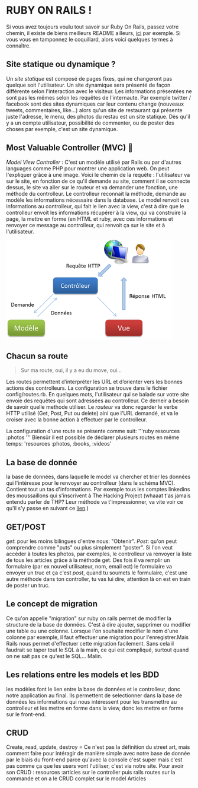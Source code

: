 # RUBY ON RAILS !


Si vous avez toujours voulu tout savoir sur Ruby On Rails, passez votre chemin, il existe de biens meilleurs README ailleurs, [ici](https://github.com/adam-p/markdown-here/wiki/Markdown-Cheatsheet) par exemple.
Si vous vous en tamponnez le coquillard, alors voici quelques termes à connaître.

## Site statique ou dynamique ? 
Un *site statique* est composé de pages fixes, qui ne changeront pas quelque soit l'utilisateur. Un site dynamique sera présenté de façon différente selon l'interaction avec le visiteur. Les informations présentées ne sont pas les mêmes selon les requêtes de l'internaute. Par exemple twitter / facebook sont des sites dynamiques car leur contenu change (nouveaux tweets, commentaires, like...) alors qu'un site de restaurant qui présente juste l'adresse, le menu, des photos du restau est un site statique. Dès qu'il y a un compte utilisateur, possibilité de commenter, ou de poster des choses par exemple, c'est un site dynamique.

## Most Valuable Controller (MVC) :basketball:

*Model View Controller* : C'est un modèle utilisé par Rails ou par d'autres languages comme PHP pour montrer une application web. On peut l'expliquer grâce à une image. Voici le chemin de la requête : l'utilisateur va sur le site, en fonction de ce qu'il demande au site, comment il se connecte dessus, le site va aller sur le routeur et va demander une fonction, une méthode du controlleur. Le controlleur reconnait la méthode, demande au modèle les informations nécessaire dans la database. Le model renvoit ces informations au controlleur, qui fait le lien avec la view, c'est à dire que le controlleur envoit les informations récupérer à la view, qui va construire la page, la mettre en forme (en HTML et ruby, avec ces informations et renvoyer ce message au controlleur, qui renvoit ça sur le site et à l'utilisateur.

![alt text](https://github.com/Nymze/Ruby_on_Rails/blob/master/MVC.png "MVC 1")

## Chacun sa route
> Sur ma route, oui, il y a eu du move, oui... 

Les routes permettent d’interpréter les URL et d’orienter vers les bonnes actions des controlleurs. La configuration se trouve dans le fichier config/routes.rb.
En quelques mots, l'utilisateur qui se balade sur votre site envoie des requêtes qui sont adressées au controlleur. Ce derneir a besoin de savoir quelle methode utiliser. Le *routeur* va donc regarder le verbe HTTP utilisé (Get, Post, Put ou delete) aini que l'URL demandé, et va le croiser avec la bonne action à effectuer par le controlleur.

La configuration d'une route se présente comme suit:
'''ruby
resources :photos
'''
Biensûr il est possible de déclarer plusieurs routes en même temps:
'resources :photos, :books, :videos'



## La base de donnée

la base de données, dans laquelle le model va chercher et trier les données qui l'intéresse pour le renvoyer au controlleur (dans le schéma MVC). Contient tout un tas d'informations. Par exemple tous les comptes linkedins des moussaillons qui s'inscrivent à The Hacking Project (whaaat t'as jamais entendu parler de THP? Leur méthode va t'impressionner, va vite voir ce qu'il s'y passe en suivant ce [lien](https://www.thehackingproject.org/modalites).)

## GET/POST

*get*: pour les moins bilingues d'entre nous: "Obtenir".
*Post*: qu'on peut comprendre comme "puts" ou plus simplement "poster".
Si l'on veut accéder à toutes les photos, par exemples, le controlleur va renvoyer la liste de tous les articles grâce à la méthode get. Des fois il va remplir un formulaire (par ex nouvel utilisateur, nom, email ect) le formulaire va envoyer un truc et ça c'est *post*, quand tu soumets le formulaire, c'est une autre méthode dans ton controller, tu vas lui dire, attention là on est en train de poster un truc.

## Le concept de migration
Ce qu'on appelle "migration" sur ruby on rails permet de modifier la structure de la base de données. C'est à dire ajouter, supprimer ou modifier une table ou une colonne. Lorsque l'on souhaite modifier le nom d'une colonne par exemple, il faut effectuer une migration pour l'enregistrer.Mais Rails nous permet d'effectuer cette migration facilement. Sans cela il faudrait se taper tout le SQL à la main, ce qui est compliqué, surtout quand on ne sait pas ce qu'est le SQL... Malin.


## Les relations entre les models et les BDD
les modèles font le lien entre la base de données et le controlleur, donc notre application au final. Ils permettent de selectionner dans la base de données les informations qui nous intéressent pour les transmettre au controlleur et les mettre en forme dans la view, donc les mettre en forme sur le front-end.

## CRUD
Create, read, update, destroy = Ce n'est pas la définition du street art, mais comment faire pour intéragir de manière simple avec notre base de donnée par le biais du front-end parce qu'avec la console c'est super mais c'est pas comme ça que les users vont l'utiliser, c'est via notre site. 
Pour avoir son CRUD : resources :articles sur le controller puis rails routes sur la commande et on a le CRUD complet sur le model Articles

